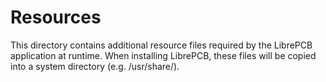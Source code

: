 # Resources

This directory contains additional resource files required by the LibrePCB application at runtime.
When installing LibrePCB, these files will be copied into a system directory (e.g. /usr/share/).
